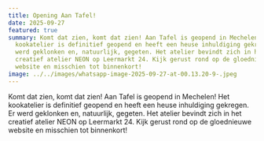 ```yaml
---
title: Opening Aan Tafel!
date: 2025-09-27
featured: true
summary: Komt dat zien, komt dat zien! Aan Tafel is geopend in Mechelen! Het
  kookatelier is definitief geopend en heeft een heuse inhuldiging gekregen. Er
  werd geklonken en, natuurlijk, gegeten. Het atelier bevindt zich in het
  creatief atelier NEON op Leermarkt 24. Kijk gerust rond op de gloednieuwe
  website en misschien tot binnenkort!   
image: ../../images/whatsapp-image-2025-09-27-at-00.13.20-9-.jpeg
---
```

Komt dat zien, komt dat zien! Aan Tafel is geopend in Mechelen! Het kookatelier is definitief geopend en heeft een heuse inhuldiging gekregen. Er werd geklonken en, natuurlijk, gegeten. Het atelier bevindt zich in het creatief atelier NEON op Leermarkt 24. Kijk gerust rond op de gloednieuwe website en misschien tot binnenkort!
